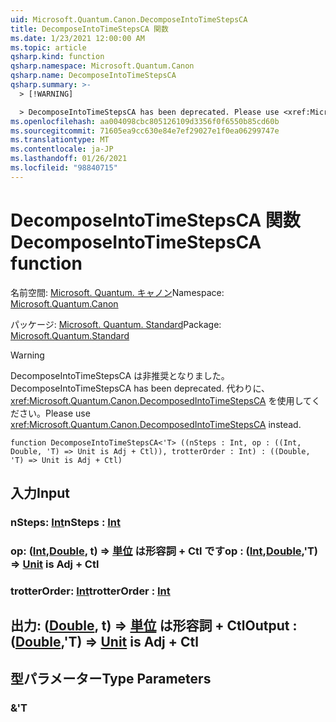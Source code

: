 ```yaml
---
uid: Microsoft.Quantum.Canon.DecomposeIntoTimeStepsCA
title: DecomposeIntoTimeStepsCA 関数
ms.date: 1/23/2021 12:00:00 AM
ms.topic: article
qsharp.kind: function
qsharp.namespace: Microsoft.Quantum.Canon
qsharp.name: DecomposeIntoTimeStepsCA
qsharp.summary: >-
  > [!WARNING]

  > DecomposeIntoTimeStepsCA has been deprecated. Please use <xref:Microsoft.Quantum.Canon.DecomposedIntoTimeStepsCA> instead.
ms.openlocfilehash: aa004098cbc805126109d3356f0f6550b85cd60b
ms.sourcegitcommit: 71605ea9cc630e84e7ef29027e1f0ea06299747e
ms.translationtype: MT
ms.contentlocale: ja-JP
ms.lasthandoff: 01/26/2021
ms.locfileid: "98840715"
---
```

# <a name="decomposeintotimestepsca-function"></a><span data-ttu-id="b9e39-102">DecomposeIntoTimeStepsCA 関数</span><span class="sxs-lookup"><span data-stu-id="b9e39-102">DecomposeIntoTimeStepsCA function</span></span>

<span data-ttu-id="b9e39-103">名前空間: [Microsoft. Quantum. キャノン](xref:Microsoft.Quantum.Canon)</span><span class="sxs-lookup"><span data-stu-id="b9e39-103">Namespace: [Microsoft.Quantum.Canon](xref:Microsoft.Quantum.Canon)</span></span>

<span data-ttu-id="b9e39-104">パッケージ: [Microsoft. Quantum. Standard](https://nuget.org/packages/Microsoft.Quantum.Standard)</span><span class="sxs-lookup"><span data-stu-id="b9e39-104">Package: [Microsoft.Quantum.Standard](https://nuget.org/packages/Microsoft.Quantum.Standard)</span></span>


> [!WARNING]
> <span data-ttu-id="b9e39-105">DecomposeIntoTimeStepsCA は非推奨となりました。</span><span class="sxs-lookup"><span data-stu-id="b9e39-105">DecomposeIntoTimeStepsCA has been deprecated.</span></span> <span data-ttu-id="b9e39-106">代わりに、<xref:Microsoft.Quantum.Canon.DecomposedIntoTimeStepsCA> を使用してください。</span><span class="sxs-lookup"><span data-stu-id="b9e39-106">Please use <xref:Microsoft.Quantum.Canon.DecomposedIntoTimeStepsCA> instead.</span></span>



```qsharp
function DecomposeIntoTimeStepsCA<'T> ((nSteps : Int, op : ((Int, Double, 'T) => Unit is Adj + Ctl)), trotterOrder : Int) : ((Double, 'T) => Unit is Adj + Ctl)
```


## <a name="input"></a><span data-ttu-id="b9e39-107">入力</span><span class="sxs-lookup"><span data-stu-id="b9e39-107">Input</span></span>

### <a name="nsteps--int"></a><span data-ttu-id="b9e39-108">nSteps: [Int](xref:microsoft.quantum.lang-ref.int)</span><span class="sxs-lookup"><span data-stu-id="b9e39-108">nSteps : [Int](xref:microsoft.quantum.lang-ref.int)</span></span>




### <a name="op--intdoublet--unit--is-adj--ctl"></a><span data-ttu-id="b9e39-109">op: ([Int](xref:microsoft.quantum.lang-ref.int),[Double](xref:microsoft.quantum.lang-ref.double), t) => [単位](xref:microsoft.quantum.lang-ref.unit)  は形容詞 + Ctl です</span><span class="sxs-lookup"><span data-stu-id="b9e39-109">op : ([Int](xref:microsoft.quantum.lang-ref.int),[Double](xref:microsoft.quantum.lang-ref.double),'T) => [Unit](xref:microsoft.quantum.lang-ref.unit)  is Adj + Ctl</span></span>




### <a name="trotterorder--int"></a><span data-ttu-id="b9e39-110">trotterOrder: [Int](xref:microsoft.quantum.lang-ref.int)</span><span class="sxs-lookup"><span data-stu-id="b9e39-110">trotterOrder : [Int](xref:microsoft.quantum.lang-ref.int)</span></span>





## <a name="output--doublet--unit--is-adj--ctl"></a><span data-ttu-id="b9e39-111">出力: ([Double](xref:microsoft.quantum.lang-ref.double), t) => [単位](xref:microsoft.quantum.lang-ref.unit)  は形容詞 + Ctl</span><span class="sxs-lookup"><span data-stu-id="b9e39-111">Output : ([Double](xref:microsoft.quantum.lang-ref.double),'T) => [Unit](xref:microsoft.quantum.lang-ref.unit)  is Adj + Ctl</span></span>



## <a name="type-parameters"></a><span data-ttu-id="b9e39-112">型パラメーター</span><span class="sxs-lookup"><span data-stu-id="b9e39-112">Type Parameters</span></span>

### <a name="t"></a><span data-ttu-id="b9e39-113">&</span><span class="sxs-lookup"><span data-stu-id="b9e39-113">'T</span></span>


